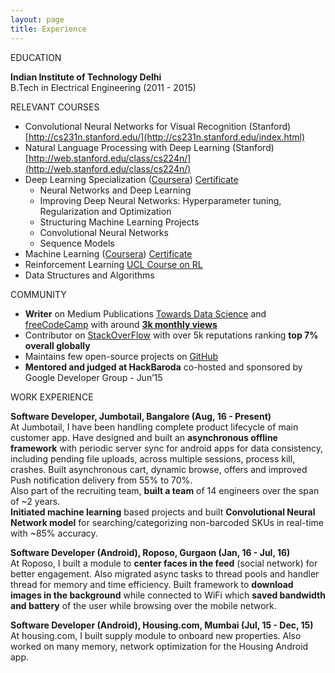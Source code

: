 ```yaml
---
layout: page
title: Experience
---
```

EDUCATION

**Indian Institute of Technology Delhi**  
B.Tech in Electrical Engineering (2011 - 2015)

RELEVANT COURSES
* Convolutional Neural Networks for Visual Recognition (Stanford) [http://cs231n.stanford.edu/](http://cs231n.stanford.edu/index.html)
* Natural Language Processing with Deep Learning (Stanford) [http://web.stanford.edu/class/cs224n/](http://web.stanford.edu/class/cs224n/)
* Deep Learning Specialization ([Coursera](https://www.coursera.org/specializations/deep-learning)) [Certificate](https://www.coursera.org/account/accomplishments/specialization/7ZMQ2T34CKY7)
  * Neural Networks and Deep Learning
  * Improving Deep Neural Networks: Hyperparameter tuning, Regularization and Optimization
  * Structuring Machine Learning Projects
  * Convolutional Neural Networks
  * Sequence Models
* Machine Learning ([Coursera](https://www.coursera.org/learn/machine-learning)) [Certificate](https://www.coursera.org/account/accomplishments/records/DJYR8NPWLFEB)
* Reinforcement Learning [UCL Course on RL](http://www0.cs.ucl.ac.uk/staff/d.silver/web/Teaching.html)
* Data Structures and Algorithms  

COMMUNITY

* **Writer** on Medium Publications [Towards Data Science](https://towardsdatascience.com/@rohitarya) and [freeCodeCamp](https://medium.freecodecamp.org/@rohitarya) with around **[3k monthly views](https://raw.githubusercontent.com/aryarohit07/aryarohit07.github.io/master/img/medium-3k-views.png)**
* Contributor on [StackOverFlow](https://stackoverflow.com/users/2720553/rohit-arya) with over 5k reputations ranking **top 7% overall globally**
* Maintains few open-source projects on [GitHub](https://github.com/aryarohit07)
* **Mentored and judged at HackBaroda** co-hosted and sponsored by Google Developer Group - Jun’15  

WORK EXPERIENCE

**Software Developer, Jumbotail, Bangalore (Aug, 16 - Present)**  
At Jumbotail, I have been handling complete product lifecycle of main customer app. Have designed and built an **asynchronous offline framework** with periodic server sync for android apps for data consistency, including pending file uploads, across multiple sessions, process kill, crashes. Built asynchronous cart, dynamic browse, offers and improved Push notification delivery from 55% to 70%.  
Also part of the recruiting team, **built a team** of 14 engineers over the span of ~2 years.  
**Initiated machine learning** based projects and built **Convolutional Neural Network model** for searching/categorizing non-barcoded SKUs in real-time with ~85% accuracy.

**Software Developer (Android), Roposo, Gurgaon (Jan, 16 - Jul, 16)**  
At Roposo, I built a module to **center faces in the feed** (social network) for better engagement. Also migrated async tasks to thread pools and handler thread for memory and time efficiency. Built framework to **download images in the background** while connected to WiFi which **saved bandwidth and battery** of the user while browsing over the mobile network.

**Software Developer (Android), Housing.com, Mumbai (Jul, 15 - Dec, 15)**  
At housing.com, I built supply module to onboard new properties. Also worked on many memory, network optimization for the Housing Android app.
